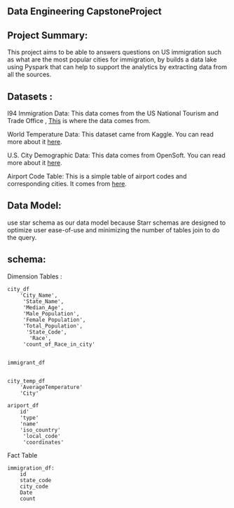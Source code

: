 Data Engineering CapstoneProject
 -------------------------------------------
 
 Project Summary:
 -------------------
 This project aims to be able to answers questions on US immigration such as what are the most popular cities for immigration, by builds a data lake using Pyspark that can help to support the analytics by extracting data from all the sources. 
 
 Datasets :
 ------------------------
I94 Immigration Data: This data comes from the US National Tourism and Trade Office , [This](https://travel.trade.gov/research/reports/i94/historical/2016.html)  is where the data comes from.

World Temperature Data: This dataset came from Kaggle. You can read more about it [here](https://www.kaggle.com/berkeleyearth/climate-change-earth-surface-temperature-data).

U.S. City Demographic Data: This data comes from OpenSoft. You can read more about it [here](https://public.opendatasoft.com/explore/dataset/us-cities-demographics/export/).

Airport Code Table: This is a simple table of airport codes and corresponding cities. It comes from [here](https://datahub.io/core/airport-codes#data).

Data Model:
-----------------
use star schema as our data model because Starr schemas are designed to optimize user ease-of-use and minimizing the number of tables join to do the query. 

schema:
----------------------
Dimension Tables :

    city_df
        'City_Name',
         'State_Name',
         'Median_Age',
         'Male_Population',
         'Female Population',
         'Total_Population',
          'State_Code',
           'Race',
         'count_of_Race_in_city'
       
    
    immigrant_df
        
    
    city_temp_df
        'AverageTemperature'
        'City'
    
    ariport_df
        id'
        'type'
        'name'
        'iso_country'
         'local_code'
         'coordinates'
         
        
        
    
Fact Table

    immigration_df:
        id
        state_code
        city_code
        Date
        count



